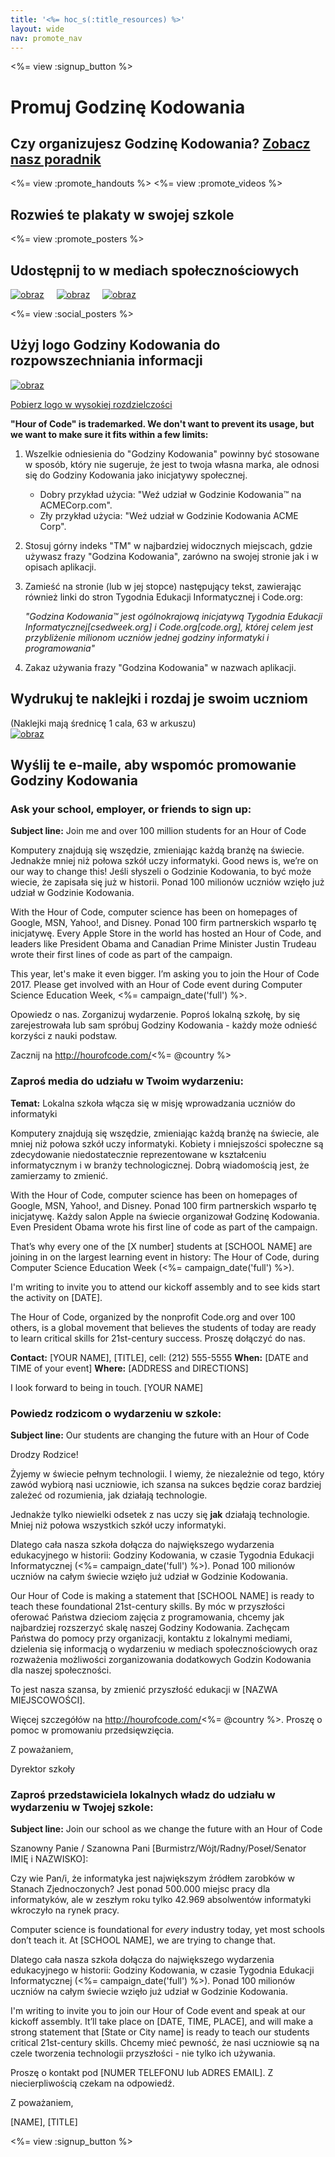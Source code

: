 ```yaml
---
title: '<%= hoc_s(:title_resources) %>'
layout: wide
nav: promote_nav
---
```

<%= view :signup_button %>

<link rel="stylesheet" type="text/css" href="/css/promote-page.css"></link>

# Promuj Godzinę Kodowania

## Czy organizujesz Godzinę Kodowania? [Zobacz nasz poradnik](<%= resolve_url('/how-to') %>)

<%= view :promote_handouts %> <%= view :promote_videos %>

<a id="posters"></a>

## Rozwieś te plakaty w swojej szkole

<%= view :promote_posters %>

<a id="social"></a>

## Udostępnij to w mediach społecznościowych

[![obraz](/images/fit-250/social-1.jpg)](/images/social-1.jpg)&nbsp;&nbsp;&nbsp;&nbsp; [![obraz](/images/fit-250/social-2.jpg)](/images/social-2.jpg)&nbsp;&nbsp;&nbsp;&nbsp; [![obraz](/images/fit-250/social-3.jpg)](/images/social-3.jpg)&nbsp;&nbsp;&nbsp;&nbsp;

<%= view :social_posters %>

<a id="logo"></a>

## Użyj logo Godziny Kodowania do rozpowszechniania informacji

[![obraz](<%= localized_image('/images/fit-200/hour-of-code-logo.png') %>)](<%= localized_image('/images/hour-of-code-logo.png') %>)

[Pobierz logo w wysokiej rozdzielczości](http://images.code.org/share/hour-of-code-logo.zip)

**"Hour of Code" is trademarked. We don't want to prevent its usage, but we want to make sure it fits within a few limits:**

1. Wszelkie odniesienia do "Godziny Kodowania" powinny być stosowane w sposób, który nie sugeruje, że jest to twoja własna marka, ale odnosi się do Godziny Kodowania jako inicjatywy społecznej.
    
    - Dobry przykład użycia: "Weź udział w Godzinie Kodowania™ na ACMECorp.com". 
    - Zły przykład użycia: "Weź udział w Godzinie Kodowania ACME Corp".
2. Stosuj górny indeks "TM" w najbardziej widocznych miejscach, gdzie używasz frazy "Godzina Kodowania", zarówno na swojej stronie jak i w opisach aplikacji.
3. Zamieść na stronie (lub w jej stopce) następujący tekst, zawierając również linki do stron Tygodnia Edukacji Informatycznej i Code.org:
    
    *"Godzina Kodowania™ jest ogólnokrajową inicjatywą Tygodnia Edukacji Informatycznej[csedweek.org] i Code.org[code.org], której celem jest przybliżenie milionom uczniów jednej godziny informatyki i programowania"*

4. Zakaz używania frazy "Godzina Kodowania" w nazwach aplikacji.

<a id="stickers"></a>

## Wydrukuj te naklejki i rozdaj je swoim uczniom

(Naklejki mają średnicę 1 cala, 63 w arkuszu)  
[![obraz](/images/fit-250/hour-of-code-stickers.png)](/images/hour-of-code-stickers.pdf)

<a id="sample-emails"></a>

## Wyślij te e-maile, aby wspomóc promowanie Godziny Kodowania

<a id="email"></a>

### Ask your school, employer, or friends to sign up:

**Subject line:** Join me and over 100 million students for an Hour of Code

Komputery znajdują się wszędzie, zmieniając każdą branżę na świecie. Jednakże mniej niż połowa szkół uczy informatyki. Good news is, we’re on our way to change this! Jeśli słyszeli o Godzinie Kodowania, to być może wiecie, że zapisała się już w historii. Ponad 100 milionów uczniów wzięło już udział w Godzinie Kodowania.

With the Hour of Code, computer science has been on homepages of Google, MSN, Yahoo!, and Disney. Ponad 100 firm partnerskich wsparło tę inicjatywę. Every Apple Store in the world has hosted an Hour of Code, and leaders like President Obama and Canadian Prime Minister Justin Trudeau wrote their first lines of code as part of the campaign.

This year, let's make it even bigger. I’m asking you to join the Hour of Code 2017. Please get involved with an Hour of Code event during Computer Science Education Week, <%= campaign_date('full') %>.

Opowiedz o nas. Zorganizuj wydarzenie. Poproś lokalną szkołę, by się zarejestrowała lub sam spróbuj Godziny Kodowania - każdy może odnieść korzyści z nauki podstaw.

Zacznij na http://hourofcode.com/<%= @country %>

<a id="media-pitch"></a>

### Zaproś media do udziału w Twoim wydarzeniu:

**Temat:** Lokalna szkoła włącza się w misję wprowadzania uczniów do informatyki

Komputery znajdują się wszędzie, zmieniając każdą branżę na świecie, ale mniej niż połowa szkół uczy informatyki. Kobiety i mniejszości społeczne są zdecydowanie niedostatecznie reprezentowane w kształceniu informatycznym i w branży technologicznej. Dobrą wiadomością jest, że zamierzamy to zmienić.

With the Hour of Code, computer science has been on homepages of Google, MSN, Yahoo!, and Disney. Ponad 100 firm partnerskich wsparło tę inicjatywę. Każdy salon Apple na świecie organizował Godzinę Kodowania. Even President Obama wrote his first line of code as part of the campaign.

That’s why every one of the [X number] students at [SCHOOL NAME] are joining in on the largest learning event in history: The Hour of Code, during Computer Science Education Week (<%= campaign_date('full') %>).

I'm writing to invite you to attend our kickoff assembly and to see kids start the activity on [DATE].

The Hour of Code, organized by the nonprofit Code.org and over 100 others, is a global movement that believes the students of today are ready to learn critical skills for 21st-century success. Proszę dołączyć do nas.

**Contact:** [YOUR NAME], [TITLE], cell: (212) 555-5555 **When:** [DATE and TIME of your event] **Where:** [ADDRESS and DIRECTIONS]

I look forward to being in touch. [YOUR NAME]

<a id="parents"></a>

### Powiedz rodzicom o wydarzeniu w szkole:

**Subject line:** Our students are changing the future with an Hour of Code

Drodzy Rodzice!

Żyjemy w świecie pełnym technologii. I wiemy, że niezależnie od tego, który zawód wybiorą nasi uczniowie, ich szansa na sukces będzie coraz bardziej zależeć od rozumienia, jak działają technologie.

Jednakże tylko niewielki odsetek z nas uczy się **jak** działają technologie. Mniej niż połowa wszystkich szkół uczy informatyki.

Dlatego cała nasza szkoła dołącza do największego wydarzenia edukacyjnego w historii: Godziny Kodowania, w czasie Tygodnia Edukacji Informatycznej (<%= campaign_date('full') %>). Ponad 100 milionów uczniów na całym świecie wzięło już udział w Godzinie Kodowania.

Our Hour of Code is making a statement that [SCHOOL NAME] is ready to teach these foundational 21st-century skills. By móc w przyszłości oferować Państwa dzieciom zajęcia z programowania, chcemy jak najbardziej rozszerzyć skalę naszej Godziny Kodowania. Zachęcam Państwa do pomocy przy organizacji, kontaktu z lokalnymi mediami, dzielenia się informacją o wydarzeniu w mediach społecznościowych oraz rozważenia możliwości zorganizowania dodatkowych Godzin Kodowania dla naszej społeczności.

To jest nasza szansa, by zmienić przyszłość edukacji w [NAZWA MIEJSCOWOŚCI].

Więcej szczegółów na http://hourofcode.com/<%= @country %>. Proszę o pomoc w promowaniu przedsięwzięcia.

Z poważaniem,

Dyrektor szkoły

<a id="politicians"></a>

### Zaproś przedstawiciela lokalnych władz do udziału w wydarzeniu w Twojej szkole:

**Subject line:** Join our school as we change the future with an Hour of Code

Szanowny Panie / Szanowna Pani [Burmistrz/Wójt/Radny/Poseł/Senator IMIĘ i NAZWISKO]:

Czy wie Pan/i, że informatyka jest największym źródłem zarobków w Stanach Zjednoczonych? Jest ponad 500.000 miejsc pracy dla informatyków, ale w zeszłym roku tylko 42.969 absolwentów informatyki wkroczyło na rynek pracy.

Computer science is foundational for *every* industry today, yet most schools don’t teach it. At [SCHOOL NAME], we are trying to change that.

Dlatego cała nasza szkoła dołącza do największego wydarzenia edukacyjnego w historii: Godziny Kodowania, w czasie Tygodnia Edukacji Informatycznej (<%= campaign_date('full') %>). Ponad 100 milionów uczniów na całym świecie wzięło już udział w Godzinie Kodowania.

I'm writing to invite you to join our Hour of Code event and speak at our kickoff assembly. It’ll take place on [DATE, TIME, PLACE], and will make a strong statement that [State or City name] is ready to teach our students critical 21st-century skills. Chcemy mieć pewność, że nasi uczniowie są na czele tworzenia technologii przyszłości - nie tylko ich używania.

Proszę o kontakt pod [NUMER TELEFONU lub ADRES EMAIL]. Z niecierpliwością czekam na odpowiedź.

Z poważaniem,

[NAME], [TITLE]

<%= view :signup_button %>